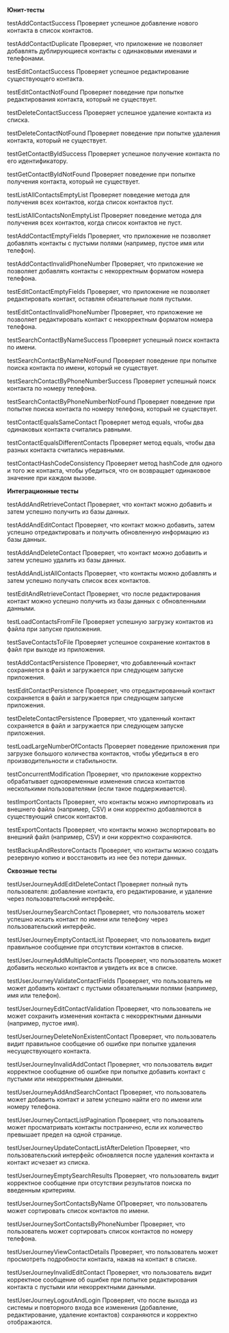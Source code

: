 **Юнит-тесты**

testAddContactSuccess
Проверяет успешное добавление нового контакта в список контактов.

testAddContactDuplicate
Проверяет, что приложение не позволяет добавлять дублирующиеся контакты с одинаковыми именами и телефонами.

testEditContactSuccess
Проверяет успешное редактирование существующего контакта.

testEditContactNotFound
Проверяет поведение при попытке редактирования контакта, который не существует.

testDeleteContactSuccess
Проверяет успешное удаление контакта из списка.

testDeleteContactNotFound
Проверяет поведение при попытке удаления контакта, который не существует.

testGetContactByIdSuccess
Проверяет успешное получение контакта по его идентификатору.

testGetContactByIdNotFound
Проверяет поведение при попытке получения контакта, который не существует.

testListAllContactsEmptyList
Проверяет поведение метода для получения всех контактов, когда список контактов пуст.

testListAllContactsNonEmptyList
Проверяет поведение метода для получения всех контактов, когда список контактов не пуст.

testAddContactEmptyFields
Проверяет, что приложение не позволяет добавлять контакты с пустыми полями (например, пустое имя или телефон).

testAddContactInvalidPhoneNumber
Проверяет, что приложение не позволяет добавлять контакты с некорректным форматом номера телефона.

testEditContactEmptyFields
Проверяет, что приложение не позволяет редактировать контакт, оставляя обязательные поля пустыми.

testEditContactInvalidPhoneNumber
Проверяет, что приложение не позволяет редактировать контакт с некорректным форматом номера телефона.

testSearchContactByNameSuccess
Проверяет успешный поиск контакта по имени.

testSearchContactByNameNotFound
Проверяет поведение при попытке поиска контакта по имени, который не существует.

testSearchContactByPhoneNumberSuccess
Проверяет успешный поиск контакта по номеру телефона.

testSearchContactByPhoneNumberNotFound
Проверяет поведение при попытке поиска контакта по номеру телефона, который не существует.

testContactEqualsSameContact
Проверяет метод equals, чтобы два одинаковых контакта считались равными.

testContactEqualsDifferentContacts
Проверяет метод equals, чтобы два разных контакта считались неравными.

testContactHashCodeConsistency
Проверяет метод hashCode для одного и того же контакта, чтобы убедиться, что он возвращает одинаковое значение при каждом вызове.


**Интеграционные тесты**

testAddAndRetrieveContact
Проверяет, что контакт можно добавить и затем успешно получить из базы данных.

testAddAndEditContact
Проверяет, что контакт можно добавить, затем успешно отредактировать и получить обновленную информацию из базы данных.

testAddAndDeleteContact
Проверяет, что контакт можно добавить и затем успешно удалить из базы данных.

testAddAndListAllContacts
Проверяет, что контакты можно добавлять и затем успешно получать список всех контактов.

testEditAndRetrieveContact
Проверяет, что после редактирования контакт можно успешно получить из базы данных с обновленными данными.

testLoadContactsFromFile
Проверяет успешную загрузку контактов из файла при запуске приложения.

testSaveContactsToFile
Проверяет успешное сохранение контактов в файл при выходе из приложения.

testAddContactPersistence
Проверяет, что добавленный контакт сохраняется в файл и загружается при следующем запуске приложения.

testEditContactPersistence
Проверяет, что отредактированный контакт сохраняется в файл и загружается при следующем запуске приложения.

testDeleteContactPersistence
Проверяет, что удаленный контакт сохраняется в файл и загружается при следующем запуске приложения.

testLoadLargeNumberOfContacts
Проверяет поведение приложения при загрузке большого количества контактов, чтобы убедиться в его производительности и стабильности.

testConcurrentModification
Проверяет, что приложение корректно обрабатывает одновременные изменения списка контактов несколькими пользователями (если такое поддерживается).

testImportContacts
Проверяет, что контакты можно импортировать из внешнего файла (например, CSV) и они корректно добавляются в существующий список контактов.

testExportContacts
Проверяет, что контакты можно экспортировать во внешний файл (например, CSV) и они корректно сохраняются.

testBackupAndRestoreContacts
Проверяет, что контакты можно создать резервную копию и восстановить из нее без потери данных.


**Сквозные тесты**

testUserJourneyAddEditDeleteContact
Проверяет полный путь пользователя: добавление контакта, его редактирование, и удаление через пользовательский интерфейс.

testUserJourneySearchContact
Проверяет, что пользователь может успешно искать контакт по имени или телефону через пользовательский интерфейс.

testUserJourneyEmptyContactList
Проверяет, что пользователь видит правильное сообщение при отсутствии контактов в списке.

testUserJourneyAddMultipleContacts
Проверяет, что пользователь может добавить несколько контактов и увидеть их все в списке.

testUserJourneyValidateContactFields
Проверяет, что пользователь не может добавить контакт с пустыми обязательными полями (например, имя или телефон).

testUserJourneyEditContactValidation
Проверяет, что пользователь не может сохранить изменения контакта с некорректными данными (например, пустое имя).

testUserJourneyDeleteNonExistentContact
Проверяет, что пользователь видит правильное сообщение об ошибке при попытке удаления несуществующего контакта.

testUserJourneyInvalidAddContact
Проверяет, что пользователь видит корректное сообщение об ошибке при попытке добавить контакт с пустыми или некорректными данными.

testUserJourneyAddAndSearchContact
Проверяет, что пользователь может добавить контакт и затем успешно найти его по имени или номеру телефона.

testUserJourneyContactListPagination
Проверяет, что пользователь может просматривать контакты постранично, если их количество превышает предел на одной странице.

testUserJourneyUpdateContactListAfterDeletion
Проверяет, что пользовательский интерфейс обновляется после удаления контакта и контакт исчезает из списка.

testUserJourneyEmptySearchResults
Проверяет, что пользователь видит корректное сообщение при отсутствии результатов поиска по введенным критериям.

testUserJourneySortContactsByName
ОПроверяет, что пользователь может сортировать список контактов по имени.

testUserJourneySortContactsByPhoneNumber
Проверяет, что пользователь может сортировать список контактов по номеру телефона.

testUserJourneyViewContactDetails
Проверяет, что пользователь может просмотреть подробности контакта, нажав на контакт в списке.

testUserJourneyInvalidEditContact
Проверяет, что пользователь видит корректное сообщение об ошибке при попытке редактирования контакта с пустыми или некорректными данными.

testUserJourneyLogoutAndLogin
Проверяет, что после выхода из системы и повторного входа все изменения (добавление, редактирование, удаление контактов) сохраняются и корректно отображаются.

